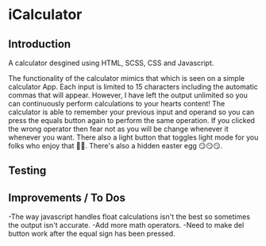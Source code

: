 # iCalculator

## Introduction

A calculator desgined using HTML, SCSS, CSS and Javascript.

The functionality of the calculator mimics that which is seen on a simple calculator App. Each input is limited to 15 characters including the automatic commas that will appear. However, I have left the output unlimited so you can continuously perform calculations to your hearts content! The calculator is able to remember your previous input and operand so you can press the equals button again to perform the same operation. If you clicked the wrong operator then fear not as you will be change whenever it whenever you want. There also a light button that toggles light mode for you folks who enjoy that 🤷‍♂️. There's also a hidden easter egg 😏😏😏.

## Testing

## Improvements / To Dos

-The way javascript handles float calculations isn't the best so sometimes the output isn't accurate.
-Add more math operators.
-Need to make del button work after the equal sign has been pressed.

